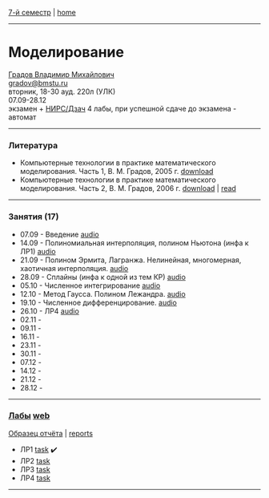 [7-й семестр](../2021_2022_7_sem.md) | [home](../README.md)
____________________________________
# Моделирование
[Градов Владимир Михайлович](https://kursizdat.ru/authors/gradov_vladimir/) \
gradov@bmstu.ru \
вторник, 18-30 ауд. 220л (УЛК)\
07.09-28.12 \
экзамен + [НИРС/Дзач](modeling_nirs.md) 
4 лабы, при успешной сдаче до экзамена - автомат
____________________________________
### Литература

* Компьютерные технологии в практике математического моделирования. Часть 1, В. М. Градов, 2005 г. [download](https://drive.google.com/file/d/1YIyqlJk_I0F8S6wFoTdyF23cpSRp61-u/view?usp=sharing)
* Компьютерные технологии в практике математического моделирования. Часть 2, В. М. Градов, 2006 г. [download](https://drive.google.com/file/d/1FOuxKBjwtqOPpZGEDvz8mEoAeiUyt5MN/view?usp=sharing) | [read](https://bmstu.press/catalog/item/2579/) 
____________________________________
### Занятия (17)

* 07.09 - Введение [audio](https://drive.google.com/file/d/1QHeYy73sANaF7sIn5rQ15ocHBW8J-ijX/view?usp=sharing)
* 14.09 - Полиномиальная интерполяция, полином Ньютона (инфа к ЛР1) [audio](https://drive.google.com/file/d/1TAFcJp7l-IYyNpIXB_jieXIuXFTN1387/view?usp=sharing)
* 21.09 - Полином Эрмита, Лагранжа. Нелинейная, многомерная, хаотичная интерполяция. [audio](https://drive.google.com/file/d/1XXTPHXiQbPoPUOqJccDX8-9emI-lRaxt/view?usp=sharing)
* 28.09 - Сплайны (инфа к одной из тем КР) [audio](https://drive.google.com/file/d/1bKgaA5o4agUbDMLvoDQUfOuB-kidPxQy/view?usp=drivesdk)
* 05.10 - Численное интегрирование [audio](https://drive.google.com/file/d/1fjMLRIu2optSBVDby_qygso1dHcDNQmO/view?usp=drivesdk)
* 12.10 - Метод Гаусса. Полином Лежандра. [audio](https://drive.google.com/file/d/1jlBNFLRZvxGuQzMUKCfcbH7B5N7DX63H/view?usp=drivesdk)
* 19.10 - Численное дифференцирование. [audio](https://drive.google.com/file/d/1mV2R2yWyDyhfYJCDB0xTCWUClfmLMCSP/view?usp=drivesdk)
* 26.10 - ЛР4 [audio](https://drive.google.com/file/d/1qwa-O6H5k8pVunZmzsRlnP9v_MHgLV-9/view?usp=drivesdk)
* 02.11 - 
* 09.11 - 
* 16.11 - 
* 23.11 - 
* 30.11 - 
* 07.12 - 
* 14.12 - 
* 21.12 - 
* 28.12 - 
____________________________________
### [Лабы](https://github.com/dKosarevsky/math_modelling) [web](https://share.streamlit.io/dkosarevsky/math_modelling/main.py)

[Образец отчëта](https://drive.google.com/file/d/1QvUfj3Nes5LNWiID_EVlKp_jWDxWp7za/view?usp=drivesdk) | [reports](https://drive.google.com/drive/u/1/folders/18v-mckim--YdG8VvRwP9VMdPmC4AVUGO)

* ЛР1 [task](https://drive.google.com/file/d/1QwHVucHN7fRppGzdvjr6miAAFGcpjFm9/view?usp=drivesdk) :heavy_check_mark:
* ЛР2 [task](https://drive.google.com/file/d/1Qxi5joBj3c8iLXoR56npEyiSG39n0IcZ/view?usp=drivesdk)
* ЛР3 [task](https://drive.google.com/file/d/1QyOaiP_HlbfBtRAy1G-B-Xgnl7pDT1St/view?usp=drivesdk)
* ЛР4 [task](https://drive.google.com/file/d/1R022ThJfPbRxiwUXq3x9ZGEUex5_j_dz/view?usp=drivesdk)

____________________________________
